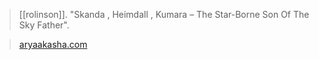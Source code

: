 > [[rolinson]]. "Skanda , Heimdall , Kumara – The Star-Borne Son Of The Sky Father".

> [aryaakasha.com](https://aryaakasha.com/2020/10/21/skanda-heimdall-kumara-the-star-borne-son-of-the-sky-father/)